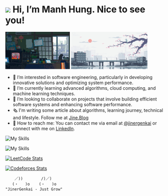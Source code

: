 <h1><img src="https://emojis.slackmojis.com/emojis/images/1531849430/4246/blob-sunglasses.gif?1531849430" width="30"/> Hi, I’m Manh Hung. Nice to see you!</h1>

<img src="assets/image/home_chill.gif" alt="drawing" width="40%" height="50%"/> <img src="assets/image/japan_chill.gif" alt="drawing" width="47.5%" height="50%"/> 

- 👀 I’m interested in software engineering, particularly in developing innovative solutions and optimizing system performance.
- 🌱 I’m currently learning advanced algorithms, cloud computing, and machine learning techniques.
- 💞️ I’m looking to collaborate on projects that involve building efficient software systems and enhancing software performance.
- 🗞️ I'm writing some article about algorithms, learning journey, technical and lifestyle. Follow me at [Jine.Blog](https://jine.blog/)
- 👋 How to reach me: You can contact me via email at [@jinergenkai](mailto:jinergenkai@gmail.com) or connect with me on [LinkedIn](https://www.linkedin.com/in/jinergenkai/).

![My Skills](https://skillicons.dev/icons?i=cpp,cs,dart,ts,python,rust,postgres&perline=10)

![My Skills](https://skillicons.dev/icons?i=flutter,dotnet,react,electron,neovim&perline=10)

<!-- ![Ashutosh's github activity graph](https://github-readme-activity-graph.vercel.app/graph?username=jinergenkai&theme=tokyo-night) -->

[![LeetCode Stats](https://leetcard.jacoblin.cool/Jinergenkai?theme=nord,unicorn&font=Montserrat&ext=heatmap)](https://leetcode.com/Jinergenkai/) 

[![Codeforces Stats](https://codeforces-readme-stats.vercel.app/api/card?username=Jinergenkai&theme=default&disable_animations=false&show_icons=true&force_username=true)]()
```
    ／))        /)／)
   (・   )o    (・   )o
"JinerGenkai - Just Grow"
```



<!---
jinergenkai/jinergenkai is a ✨ special ✨ repository because its `README.md` (this file) appears on your GitHub profile.
You can click the Preview link to take a look at your changes.
say oh yeah
--->
